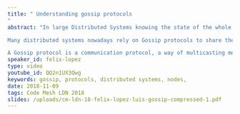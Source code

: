 ```yaml
---
title: " Understanding gossip protocols
"
abstract: "In large Distributed Systems knowing the state of the whole system is a difficult task which becomes harder as we increment the number of nodes. There are too many nodes to communicate with and many algorithms that solve the problem tend to grow linearly with the number of nodes. The underlying network is a problem too, we can’t rely on hardware solutions as they wouldn’t be available in the cloud (e.g. Multicast). It’s also really complex to maintain an updated graph of nodes and even to store the graph itself, in large systems.

Many distributed systems nowadays rely on Gossip protocols to share the state of the system among the nodes because they avoid these problems.

A Gossip protocol is a communication protocol, a way of multicasting messages inspired by epidemics, human gossip, and social networks."
speaker_id: felix-lopez
type: video
youtube_id: QQ2n1UX3Qwg
keywords: gossip, protocols, distributed systems, nodes,
date: 2018-11-09
tags: Code Mesh LDN 2018
slides: /uploads/cm-ldn-18-felix-lopez-luis-gossip-compressed-1.pdf
---
```


